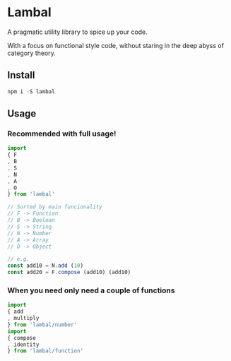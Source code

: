 # Lambal

A pragmatic utility library to spice up your code.

With a focus on functional style code, without staring in the deep abyss of category theory.

## Install
```ts
npm i -S lambal
```

## Usage

### Recommended with full usage!
```ts
import
{ F
, B
, S
, N
, A
, O
} from 'lambal'

// Sorted by main funcionality
// F -> Function
// B -> Boolean
// S -> String
// N -> Number
// A -> Array
// O -> Object

// e.g.
const add10 = N.add (10)
const add20 = F.compose (add10) (add10)

```

### When you need only need a couple of functions
```ts
import
{ add
, multiply
} from 'lambal/number'
import
{ compose
, identity
} from 'lambal/function'

```

